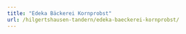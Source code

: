 ```yaml
---
title: "Edeka Bäckerei Kornprobst"
url: /hilgertshausen-tandern/edeka-baeckerei-kornprobst/
---
```

